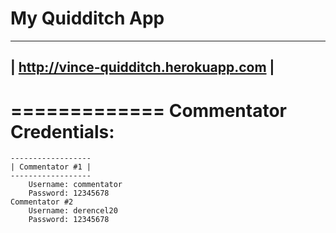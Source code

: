 My Quidditch App
=============
----------------------------------------
| http://vince-quidditch.herokuapp.com |
----------------------------------------
=============
Commentator Credentials:
=============
    ------------------
    | Commentator #1 |
    ------------------
        Username: commentator
        Password: 12345678
    Commentator #2
        Username: derencel20
        Password: 12345678